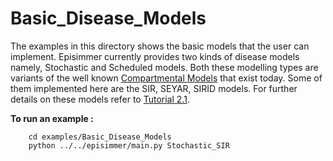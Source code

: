 # Basic_Disease_Models
The examples in this directory shows the basic models that the user can implement. Episimmer currently provides two kinds of disease models namely, Stochastic and Scheduled models. Both these modelling types are variants of the well known [Compartmental Models](https://en.wikipedia.org/wiki/Compartmental_models_in_epidemiology) that exist today. Some of them implemented here are the SIR, SEYAR, SIRID models. For further details on these models refer to [Tutorial 2.1](https://docs.google.com/document/d/1vn8xc95bCQ7K09lMuc3ijHfSeDPa6Nd28tko-19SlnQ/edit?usp=sharing).

**To run an example :**

		cd examples/Basic_Disease_Models
		python ../../episimmer/main.py Stochastic_SIR
